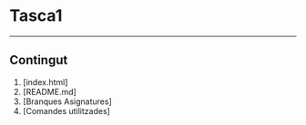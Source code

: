 # Tasca1
***
## Contingut
1. [index.html]
2. [README.md]
3. [Branques Asignatures]
4. [Comandes utilitzades]

